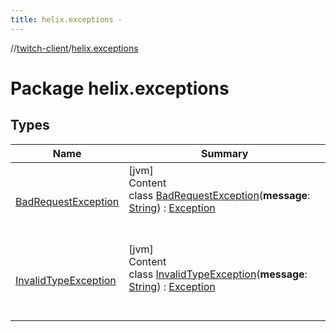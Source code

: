 ```yaml
---
title: helix.exceptions -
---
```

//[twitch-client](../index.md)/[helix.exceptions](index.md)



# Package helix.exceptions  


## Types  
  
|  Name|  Summary| 
|---|---|
| [BadRequestException](-bad-request-exception/index.md)| [jvm]  <br>Content  <br>class [BadRequestException](-bad-request-exception/index.md)(**message**: [String](https://kotlinlang.org/api/latest/jvm/stdlib/kotlin/-string/index.html)) : [Exception](https://docs.oracle.com/javase/8/docs/api/java/lang/Exception.html)  <br><br><br>
| [InvalidTypeException](-invalid-type-exception/index.md)| [jvm]  <br>Content  <br>class [InvalidTypeException](-invalid-type-exception/index.md)(**message**: [String](https://kotlinlang.org/api/latest/jvm/stdlib/kotlin/-string/index.html)) : [Exception](https://docs.oracle.com/javase/8/docs/api/java/lang/Exception.html)  <br><br><br>


